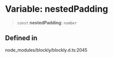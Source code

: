 # Variable: nestedPadding

> `const` **nestedPadding**: `number`

## Defined in

node_modules/blockly/blockly.d.ts:2045

